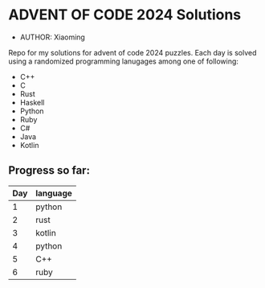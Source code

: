 ADVENT OF CODE 2024 Solutions
=========
* AUTHOR: Xiaoming

Repo for my solutions for advent of code 2024 puzzles.
Each day is solved using a randomized programming lanugages among one of following:
* C++
* C
* Rust
* Haskell
* Python
* Ruby
* C#
* Java
* Kotlin

## Progress so far:
| Day  | language |
| ---- | -------- |
| 1    | python   |
| 2    | rust     |
| 3    | kotlin   |
| 4    | python   |
| 5    | C++      |
| 6    | ruby     |
